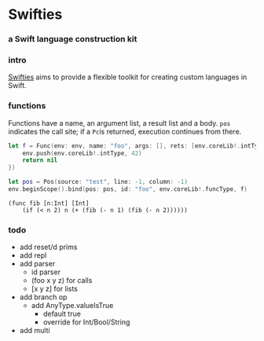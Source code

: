 # Swifties
### a Swift language construction kit 

### intro
[Swifties](https://github.com/codr7/swifties) aims to provide a flexible toolkit for creating custom languages in Swift.

### functions
Functions have a name, an argument list, a result list and a body.
`pos` indicates the call site; if a `Pc`is returned, execution continues from there.

```swift
let f = Func(env: env, name: "foo", args: [], rets: [env.coreLib!.intType], {(pos: Pos) -> Pc? in
    env.push(env.coreLib!.intType, 42)
    return nil
})

let pos = Pos(source: "test", line: -1, column: -1)
env.beginScope().bind(pos: pos, id: "foo", env.coreLib!.funcType, f)
```

```
(func fib [n:Int] [Int]
    (if (< n 2) n (+ (fib (- n 1) (fib (- n 2))))))
```

### todo
- add reset/d prims
- add repl
- add parser
    - id parser
    - (foo x y z) for calls
    - [x y z] for lists
- add branch op
    - add AnyType.valueIsTrue
        - default true
        - override for Int/Bool/String
- add multi
